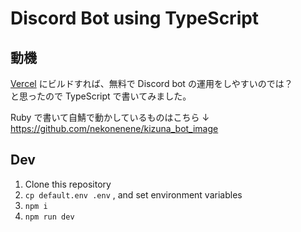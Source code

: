 # Discord Bot using TypeScript

## 動機

[Vercel](https://vercel.com) にビルドすれば、無料で Discord bot の運用をしやすいのでは？  
と思ったので TypeScript で書いてみました。

Ruby で書いて自鯖で動かしているものはこちら ↓  
https://github.com/nekonenene/kizuna_bot_image


## Dev

1. Clone this repository
2. `cp default.env .env` , and set environment variables
3. `npm i`
4. `npm run dev`
